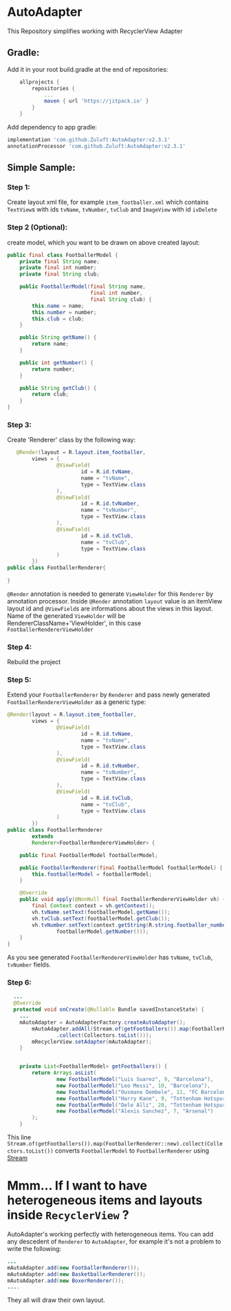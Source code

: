 # AutoAdapter
This Repository simplifies working with RecyclerView Adapter

## Gradle:
Add it in your root build.gradle at the end of repositories:
```Groovy
	allprojects {
		repositories {
			...
			maven { url 'https://jitpack.io' }
		}
	}
```
Add dependency to app gradle:
```Groovy
implementation 'com.github.Zuluft:AutoAdapter:v2.3.1'
annotationProcessor 'com.github.Zuluft:AutoAdapter:v2.3.1'
```

## Simple Sample:

### Step 1:

Create layout xml file, for example ```item_footballer.xml``` which contains ```TextView```s with ids ```tvName```, ```tvNumber```, ```tvClub``` and ```ImageView``` with id ```ivDelete```

### Step 2 (Optional):

create model, which you want to be drawn on above created layout:
```Java
public final class FootballerModel {
    private final String name;
    private final int number;
    private final String club;

    public FootballerModel(final String name,
                           final int number,
                           final String club) {
        this.name = name;
        this.number = number;
        this.club = club;
    }

    public String getName() {
        return name;
    }

    public int getNumber() {
        return number;
    }

    public String getClub() {
        return club;
    }
}
```
### Step 3:

Create 'Renderer' class by the following way:

```Java
   @Render(layout = R.layout.item_footballer,
        views = {
                @ViewField(
                        id = R.id.tvName,
                        name = "tvName",
                        type = TextView.class
                ),
                @ViewField(
                        id = R.id.tvNumber,
                        name = "tvNumber",
                        type = TextView.class
                ),
                @ViewField(
                        id = R.id.tvClub,
                        name = "tvClub",
                        type = TextView.class
                )
        })
public class FootballerRenderer{
        
}
```
```@Render``` annotation is needed to generate ```ViewHolder``` for this ```Renderer``` by annotation processor.
Inside ```@Render``` annotation ```layout``` value is an itemView layout id and ```@ViewField```s are informations about the views in this layout. Name of the generated ```ViewHolder``` will be RendererClassName+'ViewHolder', in this case ```FootballerRendererViewHolder```

### Step 4:

Rebuild the project

### Step 5:

Extend your ```FootballerRenderer``` by ```Renderer``` and pass newly generated ```FootballerRendererViewHolder``` as a generic type:

```Java
@Render(layout = R.layout.item_footballer,
        views = {
                @ViewField(
                        id = R.id.tvName,
                        name = "tvName",
                        type = TextView.class
                ),
                @ViewField(
                        id = R.id.tvNumber,
                        name = "tvNumber",
                        type = TextView.class
                ),
                @ViewField(
                        id = R.id.tvClub,
                        name = "tvClub",
                        type = TextView.class
                )
        })
public class FootballerRenderer
        extends
        Renderer<FootballerRendererViewHolder> {

    public final FootballerModel footballerModel;

    public FootballerRenderer(final FootballerModel footballerModel) {
        this.footballerModel = footballerModel;
    }

    @Override
    public void apply(@NonNull final FootballerRendererViewHolder vh) {
        final Context context = vh.getContext();
        vh.tvName.setText(footballerModel.getName());
        vh.tvClub.setText(footballerModel.getClub());
        vh.tvNumber.setText(context.getString(R.string.footballer_number_template,
                footballerModel.getNumber()));
    }
}
```

As you see generated ```FootballerRendererViewHolder``` has ```tvName```, ```tvClub```, ```tvNumber``` fields.

### Step 6:

```Java
  ...
  @Override
  protected void onCreate(@Nullable Bundle savedInstanceState) {
	...
	mAutoAdapter = AutoAdapterFactory.createAutoAdapter();
        mAutoAdapter.addAll(Stream.of(getFootballers()).map(FootballerRenderer::new)
                .collect(Collectors.toList()));
        mRecyclerView.setAdapter(mAutoAdapter);
    }


    private List<FootballerModel> getFootballers() {
        return Arrays.asList(
                new FootballerModel("Luis Suarez", 9, "Barcelona"),
                new FootballerModel("Leo Messi", 10, "Barcelona"),
                new FootballerModel("Ousmane Dembele", 11, "FC Barcelona"),
                new FootballerModel("Harry Kane", 9, "Tottenham Hotspur"),
                new FootballerModel("Dele Alli", 20, "Tottenham Hotspur"),
                new FootballerModel("Alexis Sanchez", 7, "Arsenal")
        );
    }
```
This line ```Stream.of(getFootballers()).map(FootballerRenderer::new).collect(Collectors.toList())``` converts ```FootballerModel``` to
```FootballerRenderer``` using [Stream](https://github.com/aNNiMON/Lightweight-Stream-API) 

# Mmm... If I want to have heterogeneous items and layouts inside ```RecyclerView``` ?
AutoAdapter's working perfectly with heterogeneous items.
You can add any descedent of ```Renderer``` to ```AutoAdapter```, for example it's not a problem to write the following:
```Java
...
mAutoAdapter.add(new FootballerRenderer());
mAutoAdapter.add(new BasketballerRenderer());
mAutoAdapter.add(new BoxerRenderer());
....
```
They all will draw their own layout.
